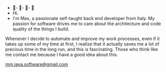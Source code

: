 - 👋- 👀- 🌱- 💞️
-  Hi.
-  I'm Max, a passionate self-taught back end developer from Italy. My passion for software drives me to care about the architecture and code quality of the things I build.

Whenever I decide to automate and improve my work processes, even if it takes up some of my time at first, I realize that it actually saves me a lot of precious time in the long run, and this is fascinating.
Those who think like me contact me because I have a good idea about this.

mm.java.software@gmail.com

<!---
JavaSoftwareEntwickler/JavaSoftwareEntwickler is a ✨ special ✨ repository because its `README.md` (this file) appears on your GitHub profile.
You can click the Preview link to take a look at your changes.
--->
